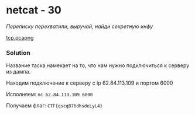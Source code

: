 # netcat - 30
_Переписку перехватили, выручай, найди секретную инфу_

[tcp.pcapng](tcp.pcapng)

### Solution

Название таска намекает на то, что нам нужно подключиться к серверу из дампа.

Находим подключение к серверу с ip 62.84.113.109 и портом 6000

Исполняем: `nc 62.84.113.109 6000`

Получаем флаг: `CTF{qscqB76dhsdeLyL4}`
